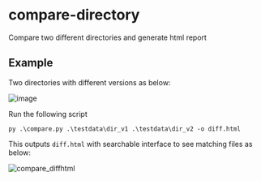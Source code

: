 # compare-directory
Compare two different directories and generate html report

## Example
Two directories with different versions as below:

![image](https://user-images.githubusercontent.com/8114921/235129035-97f64dd0-2151-4280-8330-2f9687045871.png)

Run the following script
```
py .\compare.py .\testdata\dir_v1 .\testdata\dir_v2 -o diff.html
```

This outputs `diff.html` with searchable interface to see matching files as below:

![compare_diffhtml](https://user-images.githubusercontent.com/8114921/235130991-5a55a0d9-3869-469e-b4e1-95877bf120a8.gif)
